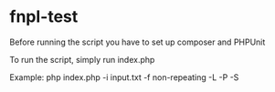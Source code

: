 # fnpl-test

Before running the script you have to set up composer and PHPUnit

To run the script, simply run index.php

Example: php index.php -i input.txt -f non-repeating -L -P -S
